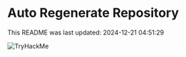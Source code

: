 # Auto Regenerate Repository

This README was last updated: 2024-12-21 04:51:29

 ![TryHackMe](https://tryhackme.com/badge/533634)
